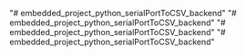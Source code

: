 "# embedded_project_python_serialPortToCSV_backend" 
"# embedded_project_python_serialPortToCSV_backend" 
"# embedded_project_python_serialPortToCSV_backend" 
"# embedded_project_python_serialPortToCSV_backend" 

